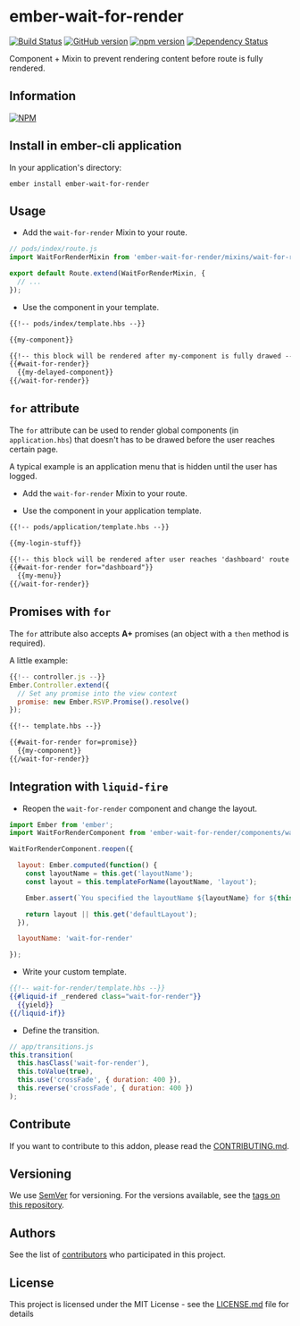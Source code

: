 # ember-wait-for-render

[![Build Status](https://travis-ci.org/BBVAEngineering/ember-wait-for-render.svg?branch=master)](https://travis-ci.org/BBVAEngineering/ember-wait-for-render)
[![GitHub version](https://badge.fury.io/gh/BBVAEngineering%2Fember-wait-for-render.svg)](https://badge.fury.io/gh/BBVAEngineering%2Fember-wait-for-render)
[![npm version](https://badge.fury.io/js/ember-wait-for-render.svg)](https://badge.fury.io/js/ember-wait-for-render)
[![Dependency Status](https://david-dm.org/BBVAEngineering/ember-wait-for-render.svg)](https://david-dm.org/BBVAEngineering/ember-wait-for-render)

Component + Mixin to prevent rendering content before route is fully rendered.

## Information

[![NPM](https://nodei.co/npm/ember-wait-for-render.png?downloads=true&downloadRank=true)](https://nodei.co/npm/ember-wait-for-render/)

## Install in ember-cli application

In your application's directory:

    ember install ember-wait-for-render

## Usage

* Add the `wait-for-render` Mixin to your route.

```javascript
// pods/index/route.js
import WaitForRenderMixin from 'ember-wait-for-render/mixins/wait-for-render';

export default Route.extend(WaitForRenderMixin, {
  // ...
});
```

* Use the component in your template.

```html
{{!-- pods/index/template.hbs --}}

{{my-component}}

{{!-- this block will be rendered after my-component is fully drawed --}}
{{#wait-for-render}}
  {{my-delayed-component}}
{{/wait-for-render}}
```

## `for` attribute

The `for` attribute can be used to render global components (in `application.hbs`) that doesn't has to be drawed before the user reaches certain page.

A typical example is an application menu that is hidden until the user has logged.

* Add the `wait-for-render` Mixin to your route.

* Use the component in your application template.

```html
{{!-- pods/application/template.hbs --}}

{{my-login-stuff}}

{{!-- this block will be rendered after user reaches 'dashboard' route --}}
{{#wait-for-render for="dashboard"}}
  {{my-menu}}
{{/wait-for-render}}
```

## Promises with `for`

The `for` attribute also accepts **A+** promises (an object with a `then` method is required).

A little example:

```javascript
{{!-- controller.js --}}
Ember.Controller.extend({
  // Set any promise into the view context
  promise: new Ember.RSVP.Promise().resolve()
});
```

```html
{{!-- template.hbs --}}

{{#wait-for-render for=promise}}
  {{my-component}}
{{/wait-for-render}}
```

## Integration with `liquid-fire`

* Reopen the `wait-for-render` component and change the layout.

```javascript
import Ember from 'ember';
import WaitForRenderComponent from 'ember-wait-for-render/components/wait-for-render';

WaitForRenderComponent.reopen({

  layout: Ember.computed(function() {
    const layoutName = this.get('layoutName');
    const layout = this.templateForName(layoutName, 'layout');

    Ember.assert(`You specified the layoutName ${layoutName} for ${this}, but it did not exist.`, !layoutName || !!layout);

    return layout || this.get('defaultLayout');
  }),

  layoutName: 'wait-for-render'

});
```

* Write your custom template.

```handlebars
{{!-- wait-for-render/template.hbs --}}
{{#liquid-if _rendered class="wait-for-render"}}
  {{yield}}
{{/liquid-if}}
```

* Define the transition.

```javascript
// app/transitions.js
this.transition(
  this.hasClass('wait-for-render'),
  this.toValue(true),
  this.use('crossFade', { duration: 400 }),
  this.reverse('crossFade', { duration: 400 })
);
```

## Contribute

If you want to contribute to this addon, please read the [CONTRIBUTING.md](CONTRIBUTING.md).

## Versioning

We use [SemVer](http://semver.org/) for versioning. For the versions available, see the [tags on this repository](https://github.com/BBVAEngineering/ember-wait-for-render/tags).

## Authors

See the list of [contributors](https://github.com/BBVAEngineering/ember-wait-for-render/graphs/contributors) who participated in this project.

## License

This project is licensed under the MIT License - see the [LICENSE.md](LICENSE.md) file for details
